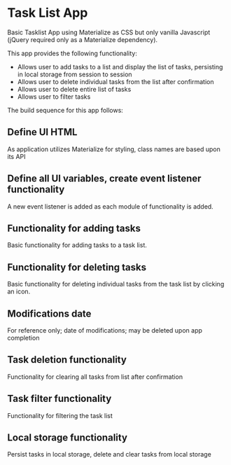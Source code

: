 # Task List App

Basic Tasklist App using Materialize as CSS but only vanilla Javascript (jQuery required only as a Materialize dependency).

This app provides the following functionality:
* Allows user to add tasks to a list and display the list of tasks, persisting in local storage from session to session
* Allows user to delete individual tasks from the list after confirmation
* Allows user to delete entire list of tasks
* Allows user to filter tasks 

The build sequence for this app follows:

## Define UI HTML
As application utilizes Materialize for styling, class names are based upon its API

## Define all UI variables, create event listener functionality
A new event listener is added as each module of functionality is added.

## Functionality for adding tasks
Basic functionality for adding tasks to a task list.

## Functionality for deleting tasks
Basic functionality for deleting individual tasks from the task list by clicking an icon.

## Modifications date
For reference only; date of modifications; may be deleted upon app completion

## Task deletion functionality
Functionality for clearing all tasks from list after confirmation

## Task filter functionality
Functionality for filtering the task list

## Local storage functionality
Persist tasks in local storage, delete and clear tasks from local storage